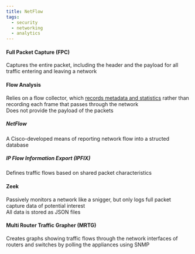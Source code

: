 ```yaml
---
title: NetFlow
tags:
  - security
  - networking
  - analytics
---
```


#### Full Packet Capture (FPC)
Captures the entire packet, including the header and the payload for all traffic entering and leaving a network

#### Flow Analysis
Relies on a flow collector, which <u>records metadata and statistics</u> rather than recording each frame that passes through the network  
Does not provide the payload of the packets

##### NetFlow
A Cisco-developed means of reporting network flow into a structed database

##### IP Flow Information Export (IPFIX)
Defines traffic flows based on shared packet characteristics

#### Zeek
Passively monitors a network like a snigger, but only logs full packet capture data of potential interest  
All data is stored as JSON files

#### Multi Router Traffic Grapher (MRTG)
Creates graphs showing traffic flows through the network interfaces of routers and switches by polling the appliances using SNMP

